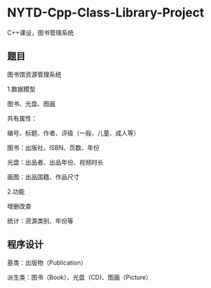 # NYTD-Cpp-Class-Library-Project

C++课设，图书管理系统

## 题目

图书馆资源管理系统

1.数据模型

图书、光盘、图画

共有属性：

编号、标题、作者、评级（一般、儿童、成人等）

图书：出版社、ISBN、页数、年份

光盘：出品者、出品年份、视频时长

画图：出品国籍、作品尺寸

2.功能

增删改查

统计：资源类别、年份等

## 程序设计

基类：出版物（Publication）

派生类：图书（Book）、光盘（CD)、图画（Picture）


